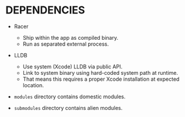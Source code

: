 DEPENDENCIES
============







-	Racer

	-	Ship within the app as compiled binary.
	-	Run as separated external process.

-	LLDB

	-	Use system (Xcode) LLDB via public API.
	-	Link to system binary using hard-coded system path at runtime.
	-	That means this requires a proper Xcode installation at expected location.






- `modules` directory contains domestic modules.
- `submodules` directory contains alien modules.